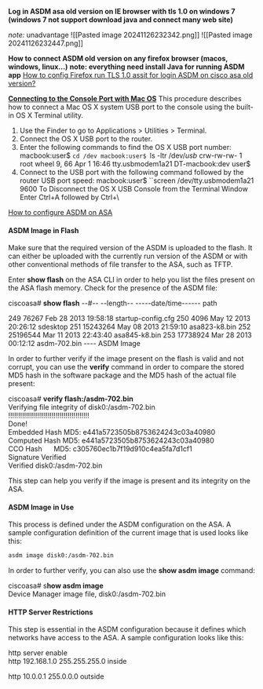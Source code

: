 **Log in ASDM asa old version on IE browser with tls 1.0 on windows 7 (windows 7 not support download java and connect many web site)**

*note:* unadvantage
![[Pasted image 20241126232342.png]]
![[Pasted image 20241126232447.png]]

**How to connect ASDM old version on any firefox browser (macos, windows, linux...)**
**note: everything need install Java for running ASDM app**
[How to config Firefox run TLS 1.0 assit for login ASDM on cisco asa old version?](https://support.mozilla.org/vi/questions/1101896)


**[Connecting to the Console Port with Mac OS](https://www.cisco.com/c/en/us/td/docs/routers/connectedgrid/cgr1000/hardware/cgr1120/installation/app-console.pdf)**
This procedure describes how to connect a Mac OS X system USB port to the console using the built-in OS X Terminal
utility.
1. Use the Finder to go to Applications > Utilities > Terminal.
2. Connect the OS X USB port to the router.
3. Enter the following commands to find the OS X USB port number:
macbook:user$ ``cd /dev
macbook:user$ ``ls -ltr /dev/*usb*
crw-rw-rw- 1 root wheel 9, 66 Apr 1 16:46 tty.usbmodem1a21
DT-macbook:dev user$
4. Connect to the USB port with the following command followed by the router USB port speed:
macbook:user$ ``screen /dev/tty.usbmodem1a21 9600
To Disconnect the OS X USB Console from the Terminal Window
Enter Ctrl+A followed by Ctrl+\

[How to configure ASDM on ASA](https://www.cisco.com/c/en/us/support/docs/security/adaptive-security-device-manager/116403-configure-asdm-00.html)
#### ASDM Image in Flash

Make sure that the required version of the ASDM is uploaded to the flash. It can either be uploaded with the currently run version of the ASDM or with other conventional methods of file transfer to the ASA, such as TFTP.

Enter **show flash** on the ASA CLI in order to help you list the files present on the ASA flash memory. Check for the presence of the ASDM file:

ciscoasa# **show flash**
 --#--  --length--  -----date/time------  path

 249  76267       Feb 28 2013 19:58:18  startup-config.cfg
 250  4096        May 12 2013 20:26:12  sdesktop
 251  15243264    May 08 2013 21:59:10  asa823-k8.bin
 252  25196544    Mar 11 2013 22:43:40  asa845-k8.bin
 253  17738924    Mar 28 2013 00:12:12  asdm-702.bin    ---- ASDM Image

In order to further verify if the image present on the flash is valid and not corrupt, you can use the **verify** command in order to compare the stored MD5 hash in the software package and the MD5 hash of the actual file present:

ciscoasa# **verify flash:/asdm-702.bin**  
Verifying file integrity of disk0:/asdm-702.bin  
!!!!!!!!!!!!!!!!!!!!!!!!!!!!!!!!!!!!!!!!!  
Done!  
Embedded Hash MD5: e441a5723505b8753624243c03a40980  
Computed Hash MD5: e441a5723505b8753624243c03a40980  
CCO Hash      MD5: c305760ec1b7f19d910c4ea5fa7d1cf1  
Signature Verified  
Verified disk0:/asdm-702.bin

This step can help you verify if the image is present and its integrity on the ASA.

#### ASDM Image in Use

This process is defined under the ASDM configuration on the ASA. A sample configuration definition of the current image that is used looks like this:

```bash
asdm image disk0:/asdm-702.bin
```


In order to further verify, you can also use the **show asdm image** command:

ciscoasa# s**how asdm image**  
Device Manager image file, disk0:/asdm-702.bin

#### HTTP Server Restrictions

This step is essential in the ASDM configuration because it defines which networks have access to the ASA. A sample configuration looks like this:

http server enable  
http 192.168.1.0 255.255.255.0 inside  
  
http 10.0.0.1 255.0.0.0 outside